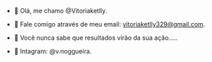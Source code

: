 - 👋 Olá, me chamo @Vitoriaketlly.

- 👀 Fale comigo através de meu email: vitoriaketlly329@gmail.com.

- 🌱 Você nunca sabe que resultados virão da sua ação.....

- 💞️ Intagram: @v.noggueira.


<!---
Vitoriaketlly/Vitoriaketlly is a ✨ special ✨ repository because its `README.md` (this file) appears on your GitHub profile.
You can click the Preview link to take a look at your changes.
--->

